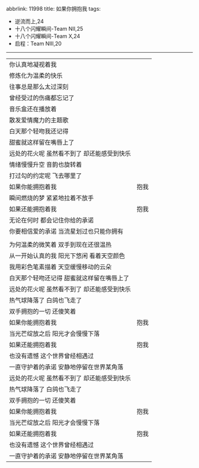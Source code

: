 abbrlink: 11998
title: 如果你拥抱我
tags:
  - 逆流而上,24
  - 十八个闪耀瞬间-Team NII,25
  - 十八个闪耀瞬间-Team X,24
  - 启程：Team NIII,20
---
|      | |
|--|--|
|你认真地凝视着我| |
|修炼化为温柔的快乐| |
|往事总是那么太过深刻| |
|曾经受过的伤痛都忘记了| |
|音乐盒还在播放着| |
|散发爱情魔力的主题歌| |
|白天那个轻吻我还记得| |
|甜蜜就这样留在嘴唇上了| |
|远处的花火呢 虽然看不到了 却还能感受到快乐| |
|情绪慢慢升空 音韵也旋转着| |
|打过勾的约定呢 飞去哪里了| |
|如果你能拥抱着我|抱我|
|瞬间燃烧的梦 紧紧地拉着不放手| |
|如果还能拥抱着我|抱我|
|无论在何时 都会记住你给的承诺| |
|你要相信爱的承诺 当流星划过也只能你拥有| |
|      | |
|为何温柔的微笑着 双手到现在还很温热| |
|从一开始认真的我 阳光下悠闲 看着天空颜色| |
|我用彩色笔素描着 天空缓慢移动的云朵| |
|白天那个轻吻还记得 甜蜜就这样留在嘴唇上了| |
|远处的花火呢 虽然看不到了 却还能感受到快乐| |
|热气球降落了 白鸽也飞走了| |
|双手拥抱的一切 还傻笑着| |
|如果你能拥抱着我|抱我|
|当光芒绽放之后 阳光才会慢慢下落| |
|如果还能拥抱着我|抱我|
|也没有遗憾 这个世界曾经相遇过| |
|一直守护着的承诺 安静地停留在世界某角落| |
|远处的花火呢 虽然看不到了 却还能感受到快乐| |
|热气球降落了 白鸽也飞走了| |
|双手拥抱的一切 还傻笑着| |
|如果你能拥抱着我|抱我|
|当光芒绽放之后 阳光才会慢慢下落| |
|如果还能拥抱着我|抱我|
|也没有遗憾 这个世界曾经相遇过| |
|一直守护着的承诺 安静地停留在世界某角落|
